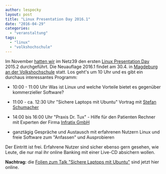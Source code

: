 ```yaml
---
author: lespocky
layout: post
title: "Linux Presentation Day 2016.1"
date: "2016-04-29"
categories: 
  - "veranstaltung"
tags: 
  - "linux"
  - "volkshochschule"
---
```


Im November [hatten wir](https://www.netz39.de/2015/linux-presentation-day-lpd-2015-2/) im Netz39 den ersten [Linux Presentation Day](http://www.linux-presentation-day.de/) 2015.2 durchgeführt. Die Neuauflage 2016.1 findet am 30.4. in [Magdeburg an der Volkshochschule](http://www.vhs.magdeburg.de/index.php?id=119&tx_ttnews[tt_news]=17&cHash=20e9e6ae5cba29882efcc9ca3f3943bd) statt. Los geht's um 10 Uhr und es gibt ein durchaus interessantes Programm:

- 10:00 - 11:00 Uhr Was ist Linux und welche Vorteile bietet es gegenüber kommerzieller Software?

- 11:00 - ca. 12:30 Uhr "Sichere Laptops mit Ubuntu" Vortrag mit [Stefan Schumacher](http://www.kaishakunin.com/)

- 14:00 bis 16:00 Uhr "Praxis Dr. Tux" - Hilfe für den Patienten Rechner mit Experten der Firma [Infratix GmbH](https://infratix.de/)

- ganztägig Gespräche und Austausch mit erfahrenen Nutzern Linux und freie Software zum "Anfassen" und Ausprobieren

Der Eintritt ist frei. Erfahrene Nutzer sind sicher ebenso gern gesehen, wie Leute, die nur mal ihr online Banking mit einer Live-CD absichern wollen.

**Nachtrag:** die [Folien zum Talk "Sichere Laptops mit Ubuntu"](/assets/pdf/2016/UbuntuLaptop.pdf) sind jetzt hier online.
